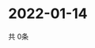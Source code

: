 # 2022-01-14
  共 0条

  <!-- BEGIN -->
  <!-- 最后更新时间Fri Jan 14 2022 09:04:22 GMT+0000 (Coordinated Universal Time) -->
  
  <!-- END -->
  
  